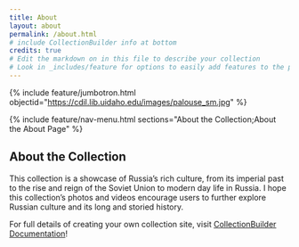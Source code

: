 ```yaml
---
title: About
layout: about
permalink: /about.html
# include CollectionBuilder info at bottom
credits: true
# Edit the markdown on in this file to describe your collection
# Look in _includes/feature for options to easily add features to the page
---
```


{% include feature/jumbotron.html objectid="https://cdil.lib.uidaho.edu/images/palouse_sm.jpg" %}

{% include feature/nav-menu.html sections="About the Collection;About the About Page" %}

## About the Collection

This collection is a showcase of Russia’s rich culture, from its imperial past to the rise and reign of the Soviet Union to modern day life in Russia. I hope this collection’s photos and videos encourage users to further explore Russian culture and its long and storied history.

For full details of creating your own collection site, visit [CollectionBuilder Documentation](https://collectionbuilder.github.io/cb-docs/)!
